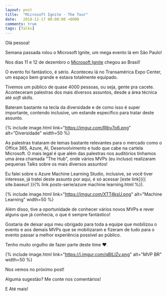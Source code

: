 ```yaml
---
layout: post
title:  "Microsoft Ignite - The Tour"
date:   2018-12-17 00:00:00 +0000
comments: true
tags: [Talks]
---
```


Olá pessoa!

Semana passada rolou o Microsoft Ignite, um mega evento lá em São Paulo!

<!--more-->

Nos dias 11 e 12 de dezembro o [Microsoft Ignite](https://www.microsoft.com/pt-br/ignite-the-tour/sao-paulo) chegou ao Brasil!

O evento foi fantástico, é sério. Aconteceu lá no Transamérica Expo Center, um espaço bem grande e estava totalmente equipado.

Tivemos um público de quase 4000 pessoas, ou seja, gente pra cacete. Aconteceram palestras dos mais diversos assuntos, desde a área técnica até *soft skills*. 

Bateram bastante na tecla da diversidade e de como isso é super importante, contendo inclusive, um estande específico para tratar deste assunto.

{% include image.html link="https://imgur.com/RIby7o6.png" alt="Diversidade" width=50 %}

As palestras trataram de temas bastante relevantes para o mercado como o Office 365, Azure, AI, Desenvolvimento e tudo que cabe na cartela Microsoft. O mais legal é que além das palestras nos auditórios tínhamos uma área chamada "The Hub", onde vários MVPs (eu incluso) realizaram pequenas Talks sobre os mais diversos assuntos!

Eu falei sobre o Azure Machine Learning Studio, inclusive, se você tiver interesse, já tratei deste assunto por aqui, é só acessar [este link]({{ site.baseurl }}{% link posts-serie/azure machine learning.html %}).

{% include image.html link="https://imgur.com/XTT4ksU.png" alt="Machine Learning" width=50 %}

Além disso, tive a oportunidade de conhecer vários novos MVPs e rever alguns que já conhecia, o que é sempre fantástico!

Gostaria de deixar aqui meu obrigado para toda a equipe que mobilizou o evento e aos demais MVPs que se mobilizaram e fizeram de tudo para o evento passar a melhor experiência possível ao público.

Tenho muito orgulho de fazer parte deste time ❤.

{% include image.html link="https://i.imgur.com/qBlLlZv.png" alt="MVP BR" width=50 %}

Nos vemos no próximo post!

Alguma sugestão? Me conte nos comentários!

E Até mais!